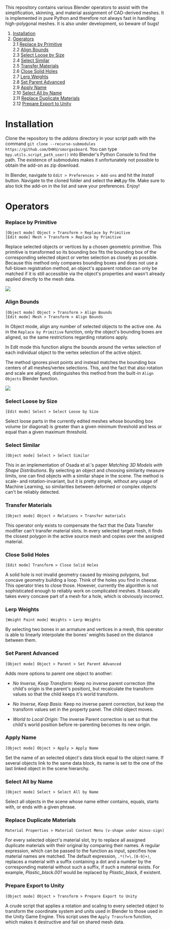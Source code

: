 This repository contains various Blender operators to assist with the
simplification, skinning, and material assignment of CAD-derived meshes. It is
implemented in pure Python and therefore not always fast in handling
high-polygonal meshes. It is also under development, so beware of bugs!

1. [Installation](#installation-)  
2. [Operators](#operators-)  
2.1 [Replace by Primitive](#replace-by-primitive-)  
2.2 [Align Bounds](#align-bounds-)  
2.3 [Select Loose by Size](#select-loose-by-size-)  
2.4 [Select Similar](#select-similar-)  
2.5 [Transfer Materials](#transfer-materials-)  
2.6 [Close Solid Holes](#close-solid-holes-)  
2.7 [Lerp Weights](#lerp-weights-)  
2.8 [Set Parent Advanced](#set-parent-advanced-)  
2.9 [Apply Name](#apply-name-)  
2.10 [Select All by Name](#select-all-byname-)  
2.11 [Replace Duplicate Materials](#replace-duplicate-materials-)  
2.12 [Prepare Export to Unity](#prepare-export-to-unity-)  


# Installation

Clone the repository to the *addons* directory in your script path with the
command `git clone --recurse-submodules https://github.com/D4KU/smorgasboard`.
You can type `bpy.utils.script_path_user()` into Blender's Python Console to
find the path. The existence of submodules makes it unfortunately not possible
to obtain the add-on as zip download.

In Blender, navigate to `Edit > Preferences > Add-ons` and hit the *Install*
button. Navigate to the cloned folder and select the *__init__.py* file. Make
sure to also tick the add-on in the list and save your preferences. Enjoy!


# Operators

### Replace by Primitive

`[Object mode] Object > Transform > Replace by Primitive`  
`[Edit mode] Mesh > Transform > Replace by Primitive`

Replace selected objects or vertices by a chosen geometric primitive. This
primitive is transformed so its bounding box fits the bounding box of the
corresponding selected object or vertex selection as closely as possible.
Because this method only compares bounding boxes and does not use a full-blown
registration method, an object's apparent rotation can only be matched if it
is still accessible via the object's properties and wasn't already applied
directly to the mesh data.

![](https://github.com/D4KU/smorgasbord/blob/master/media/ReplaceByPrimitive.gif)


### Align Bounds

`[Object mode] Object > Transform > Align Bounds`  
`[Edit mode] Mesh > Transform > Align Bounds`

In Object mode, align any number of selected objects to the active one. As in
the `Replace by Primitive` function, only the object's bounding boxes are
aligned, so the same restrictions regarding rotations apply.

In Edit mode this function aligns the bounds around the vertex selection of
each individual object to the vertex selection of the active object.

The method ignores pivot points and instead matches the bounding box centers
of all meshes/vertex selections. This, and the fact that also rotation and
scale are aligned, distinguishes this method from the built-in `Align Objects`
Blender function.

![](https://github.com/D4KU/smorgasbord/blob/master/media/AlignBounds.gif)


### Select Loose by Size

`[Edit mode] Select > Select Loose by Size` 

Select loose parts in the currently edited meshes whose bounding box volume
(or diagonal) is greater than a given minimum threshold and less or equal than
a given maximum threshold.


### Select Similar

`[Object mode] Select > Select Similar`

This in an implementation of Osada et al.'s paper *Matching 3D Models with
Shape Distributions*. By selecting an object and choosing similarity measure
limits, one can find objects with a similar shape in the scene. The method is
scale- and rotation-invariant, but it is pretty simple, without any usage of
Machine Learning, so similarities between deformed or complex objects can't be
reliably detected.


### Transfer Materials

`[Object mode] Object > Relations > Transfer materials`

This operator only exists to compensate the fact that the Data Transfer
modifier can't transfer material slots. In every selected target mesh, it
finds the closest polygon in the active source mesh and copies over the
assigned material.


### Close Solid Holes

`[Edit mode] Transform > Close Solid Holes`

A solid hole is not invalid geometry caused by missing polygons, but concave
geometry building a loop. Think of the holes you find in cheese. This operator
tries to close those. However, currently the algorithm is not sophisticated
enough to reliably work on complicated meshes. It basically takes every
concave part of a mesh for a hole, which is obviously incorrect.


### Lerp Weights

`[Weight Paint mode] Weights > Lerp Weights`

By selecting two bones in an armature and vertices in a mesh, this operator is
able to linearly interpolate the bones' weights based on the distance between
them.


### Set Parent Advanced

`[Object mode] Object > Parent > Set Parent Advanced`

Adds more options to parent one object to another:

- *No Inverse, Keep Transform:* Keep no inverse parent correction (the child's
origin is the parent's position), but recalculate the transform values so that
the child keeps it's world transform.

- *No Inverse, Keep Basis:* Keep no inverse parent correction, but keep the
transform values set in the property panel. The child object moves.

- *World to Local Origin:* The inverse Parent correction is set so that the
child's world position before re-parenting becomes its new origin.


### Apply Name

`[Object mode] Object > Apply > Apply Name`

Set the name of an selected object's data block equal to the object name. If
several objects link to the same data block, its name is set to the one of the
last linked object in the scene hierarchy.


### Select All by Name

`[Object mode] Select > Select All by Name`

Select all objects in the scene whose name either contains, equals, starts
with, or ends with a given phrase.


### Replace Duplicate Materials

`Material Properties > Material Context Menu (v-shape under minus-sign)`

For every selected object's material slot, try to replace all assigned
duplicate materials with their original by comparing their names. A regular
expression, which can be passed to the function as input, specifies how
material names are matched. The default expression, `.*(?=\.[0-9]+)`, replaces
a material with a suffix containing a dot and a number by the corresponding
material without such a suffix, if such a material exists. For example,
*Plastic_black.001* would be replaced by *Plastic_black*, if existent.


### Prepare Export to Unity

`[Object mode] Object > Transform > Prepare Export to Unity`

A crude script that applies a rotation and scaling to every selected object to
transform the coordinate system and units used in Blender to those used in the
Unity Game Engine. This script uses the `Apply Transform` function, which
makes it destructive and fail on shared mesh data.
